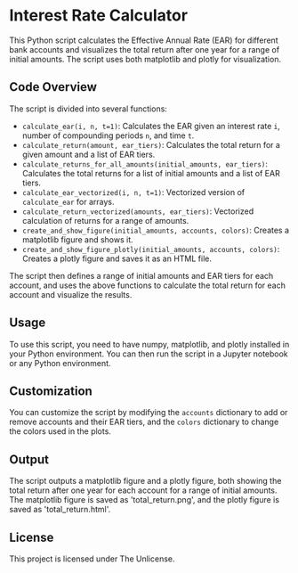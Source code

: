 # Interest Rate Calculator

This Python script calculates the Effective Annual Rate (EAR) for different bank accounts and visualizes the total return after one year for a range of initial amounts. The script uses both matplotlib and plotly for visualization.

## Code Overview

The script is divided into several functions:

- `calculate_ear(i, n, t=1)`: Calculates the EAR given an interest rate `i`, number of compounding periods `n`, and time `t`.
- `calculate_return(amount, ear_tiers)`: Calculates the total return for a given amount and a list of EAR tiers.
- `calculate_returns_for_all_amounts(initial_amounts, ear_tiers)`: Calculates the total returns for a list of initial amounts and a list of EAR tiers.
- `calculate_ear_vectorized(i, n, t=1)`: Vectorized version of `calculate_ear` for arrays.
- `calculate_return_vectorized(amounts, ear_tiers)`: Vectorized calculation of returns for a range of amounts.
- `create_and_show_figure(initial_amounts, accounts, colors)`: Creates a matplotlib figure and shows it.
- `create_and_show_figure_plotly(initial_amounts, accounts, colors)`: Creates a plotly figure and saves it as an HTML file.

The script then defines a range of initial amounts and EAR tiers for each account, and uses the above functions to calculate the total return for each account and visualize the results.

## Usage

To use this script, you need to have numpy, matplotlib, and plotly installed in your Python environment. You can then run the script in a Jupyter notebook or any Python environment.

## Customization

You can customize the script by modifying the `accounts` dictionary to add or remove accounts and their EAR tiers, and the `colors` dictionary to change the colors used in the plots.

## Output

The script outputs a matplotlib figure and a plotly figure, both showing the total return after one year for each account for a range of initial amounts. The matplotlib figure is saved as 'total_return.png', and the plotly figure is saved as 'total_return.html'.

## License

This project is licensed under The Unlicense.
